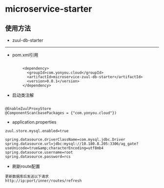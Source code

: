 # microservice-starter

## 使用方法
- zuul-db-starter
---
- pom.xml引用
```

   		<dependency>  
  		  <groupId>com.yonyou.cloud</groupId>
  		  <artifactId>microservice-zuul-db-starter</artifactId>
  		  <version>0.0.1</version>
		</dependency>
```
- 启动类注解

```

@EnableZuulProxyStore
@ComponentScan(basePackages = {"com.yonyou.cloud"})
```
- application.properties

```
zuul.store.mysql.enabled=true

spring.datasource.driverClassName=com.mysql.jdbc.Driver
spring.datasource.url=jdbc:mysql://10.180.8.205:3306/ag_gate?useUnicode=true&amp;characterEncoding=utf8mb4
spring.datasource.username=root
spring.datasource.password=rcs
```
- 刷新route配置

```
更新数据库后发送以下请求
http://ip:port/inner/routes/refresh

```